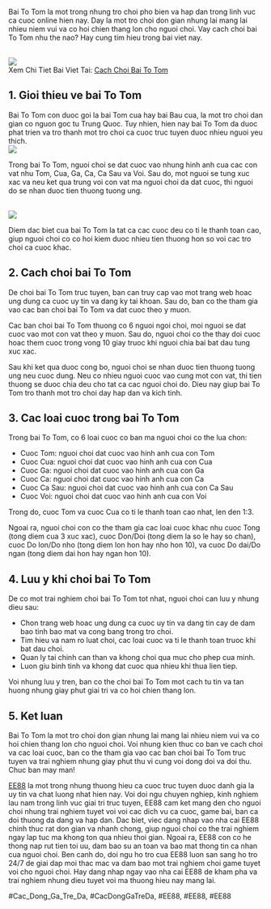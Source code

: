 <p>Bai To Tom la mot trong nhung tro choi pho bien va hap dan trong linh vuc ca cuoc online hien nay. Day la mot tro choi don gian nhung lai mang lai nhieu niem vui va co hoi chien thang lon cho nguoi choi. Vay cach choi bai To Tom nhu the nao? Hay cung tim hieu trong bai viet nay.</p><br><img src="https://ee88vn.wiki/wp-content/uploads/2025/04/Gioi-thieu-so-luoc-ve-bai-To-Tom.png"></br>
Xem Chi Tiet Bai Viet Tai: <a href="https://ee88vn.wiki/cach-choi-bai-to-tom/">Cach Choi Bai To Tom</a><h2>1. Gioi thieu ve bai To Tom</h2><p>Bai To Tom con duoc goi la bai Tom cua hay bai Bau cua, la mot tro choi dan gian co nguon goc tu Trung Quoc. Tuy nhien, hien nay bai To Tom da duoc phat trien va tro thanh mot tro choi ca cuoc truc tuyen duoc nhieu nguoi yeu thich.<br><img src="https://ee88vn.wiki/wp-content/uploads/2025/04/Cach-choi-bai-To-Tom-chi-tiet-tu-A-Z.png"></br><p>Trong bai To Tom, nguoi choi se dat cuoc vao nhung hinh anh cua cac con vat nhu Tom, Cua, Ga, Ca, Ca Sau va Voi. Sau do, mot nguoi se tung xuc xac va neu ket qua trung voi con vat ma nguoi choi da dat cuoc, thi nguoi do se nhan duoc tien thuong tuong ung.</p><br><img src="https://ee88vn.wiki/wp-content/uploads/2025/04/Gioi-thieu-so-luoc-ve-bai-To-Tom.png"></br><p>Diem dac biet cua bai To Tom la tat ca cac cuoc deu co ti le thanh toan cao, giup nguoi choi co co hoi kiem duoc nhieu tien thuong hon so voi cac tro choi ca cuoc khac.<h2>2. Cach choi bai To Tom</h2><p>De choi bai To Tom truc tuyen, ban can truy cap vao mot trang web hoac ung dung ca cuoc uy tin va dang ky tai khoan. Sau do, ban co the tham gia vao cac ban choi bai To Tom va dat cuoc theo y muon.</p><p>Cac ban choi bai To Tom thuong co 6 nguoi ngoi choi, moi nguoi se dat cuoc vao mot con vat theo y muon. Sau do, nguoi choi co the thay doi cuoc hoac them cuoc trong vong 10 giay truoc khi nguoi chia bai bat dau tung xuc xac.<p>Sau khi ket qua duoc cong bo, nguoi choi se nhan duoc tien thuong tuong ung neu cuoc dung. Neu co nhieu nguoi cuoc vao cung mot con vat, thi tien thuong se duoc chia deu cho tat ca cac nguoi choi do. Dieu nay giup bai To Tom tro thanh mot tro choi day hap dan va kich tinh.</p><h2>3. Cac loai cuoc trong bai To Tom</h2><p>Trong bai To Tom, co 6 loai cuoc co ban ma nguoi choi co the lua chon:</p><ul>
<li>Cuoc Tom: nguoi choi dat cuoc vao hinh anh cua con Tom</li>
<li>Cuoc Cua: nguoi choi dat cuoc vao hinh anh cua con Cua</li>
<li>Cuoc Ga: nguoi choi dat cuoc vao hinh anh cua con Ga</li>
<li>Cuoc Ca: nguoi choi dat cuoc vao hinh anh cua con Ca</li>
<li>Cuoc Ca Sau: nguoi choi dat cuoc vao hinh anh cua con Ca Sau</li>
<li>Cuoc Voi: nguoi choi dat cuoc vao hinh anh cua con Voi</li>
</ul><p>Trong do, cuoc Tom va cuoc Cua co ti le thanh toan cao nhat, len den 1:3.</p><p>Ngoai ra, nguoi choi con co the tham gia cac loai cuoc khac nhu cuoc Tong (tong diem cua 3 xuc xac), cuoc Don/Doi (tong diem la so le hay so chan), cuoc Do lon/Do nho (tong diem lon hon hay nho hon 10), va cuoc Do dai/Do ngan (tong diem dai hon hay ngan hon 10).</p><h2>4. Luu y khi choi bai To Tom</h2><p>De co mot trai nghiem choi bai To Tom tot nhat, nguoi choi can luu y nhung dieu sau:</p><ul>
<li>Chon trang web hoac ung dung ca cuoc uy tin va dang tin cay de dam bao tinh bao mat va cong bang trong tro choi.</li>
<li>Tim hieu va nam ro luat choi, cac loai cuoc va ti le thanh toan truoc khi bat dau choi.</li>
<li>Quan ly tai chinh can than va khong choi qua muc cho phep cua minh.</li>
<li>Luon giu binh tinh va khong dat cuoc qua nhieu khi thua lien tiep.</li>
</ul><p>Voi nhung luu y tren, ban co the choi bai To Tom mot cach tu tin va tan huong nhung giay phut giai tri va co hoi chien thang lon.</p><h2>5. Ket luan</h2><p>Bai To Tom la mot tro choi don gian nhung lai mang lai nhieu niem vui va co hoi chien thang lon cho nguoi choi. Voi nhung kien thuc co ban ve cach choi va cac loai cuoc, ban co the tham gia vao cac ban choi bai To Tom truc tuyen va trai nghiem nhung giay phut thu vi cung voi dong doi va doi thu. Chuc ban may man!</p><p><a href="https://ee88vn.wiki/">EE88</a> la mot trong nhung thuong hieu ca cuoc truc tuyen duoc danh gia la uy tin va chat luong nhat hien nay. Voi doi ngu chuyen nghiep, kinh nghiem lau nam trong linh vuc giai tri truc tuyen, EE88 cam ket mang den cho nguoi choi nhung trai nghiem tuyet voi voi cac dich vu ca cuoc, game bai, ban ca doi thuong da dang va hap dan. Dac biet, viec dang nhap vao nha cai EE88 chinh thuc rat don gian va nhanh chong, giup nguoi choi co the trai nghiem ngay lap tuc ma khong ton qua nhieu thoi gian. Ngoai ra, EE88 con co he thong nap rut tien toi uu, dam bao su an toan va bao mat thong tin ca nhan cua nguoi choi. Ben canh do, doi ngu ho tro cua EE88 luon san sang ho tro 24/7 de giai dap moi thac mac va dam bao mot trai nghiem choi game tuyet voi cho nguoi choi. Hay dang nhap ngay vao nha cai EE88 de kham pha va trai nghiem nhung dieu tuyet voi ma thuong hieu nay mang lai.</p>
#Cac_Dong_Ga_Tre_Da, #CacDongGaTreDa, #EE88, #EE88, #EE88
